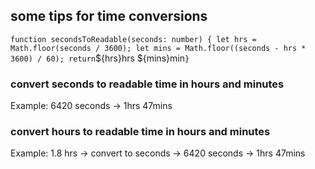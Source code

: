 ## some tips for time conversions
`
  function secondsToReadable(seconds: number) {
    let hrs = Math.floor(seconds / 3600);
    let mins = Math.floor((seconds - hrs * 3600) / 60);
    return `${hrs}hrs ${mins}min`
  }
`

### convert seconds to readable time in hours and minutes
Example: 6420 seconds -> 1hrs 47mins

### convert hours to readable time in hours and minutes
Example: 1.8 hrs -> convert to seconds -> 6420 seconds -> 1hrs 47mins